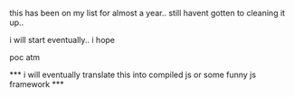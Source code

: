 this has been on my list for almost a year..
still havent gotten to cleaning it up..

i will start eventually..
i hope



poc atm




*** i will eventually translate this into compiled js or some funny js framework  ***
